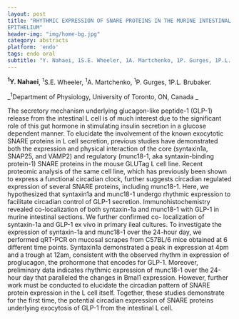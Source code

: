 ```yaml
---
layout: post
title: "RHYTHMIC EXPRESSION OF SNARE PROTEINS IN THE MURINE INTESTINAL
EPITHELIUM"
header-img: "img/home-bg.jpg"
category: abstracts
platform: 'endo'
tags: endo oral
subtitle: "Y. Nahaei, 1S.E. Wheeler, 1A. Martchenko, 1P. Gurges, 1P.L. Brubaker."
---
```

__<sup>1</sup>Y. Nahaei__, <sup>1</sup>S.E. Wheeler, <sup>1</sup>A. Martchenko, <sup>1</sup>P. Gurges, 1P.L.
Brubaker.

_<sup>1</sup>Department of Physiology, University of Toronto, ON, Canada _

The secretory mechanism underlying glucagon-like peptide-1 (GLP-1)
release from the intestinal L cell is of much interest due to the
significant role of this gut hormone in stimulating insulin secretion in
a glucose dependent manner. To elucidate the involvement of the known
exocytotic SNARE proteins in L cell secretion, previous studies have
demonstrated both the expression and physical interaction of the core
(syntaxin1a, SNAP25, and VAMP2) and regulatory (munc18-1, aka
syntaxin-binding protein-1) SNARE proteins in the mouse GLUTag L cell
line. Recent proteomic analysis of the same cell line, which has
previously been shown to express a functional circadian clock, further
suggests circadian regulated expression of several SNARE proteins,
including munc18-1. Here, we hypothesized that syntaxin1a and munc18-1
undergo rhythmic expression to facilitate circadian control of GLP-1
secretion. Immunohistochemistry revealed co-localization of both
syntaxin-1a and munc18-1 with GLP-1 in murine intestinal sections. We
further confirmed co- localization of syntaxin-1a and GLP-1 ex vivo in
primary ileal cultures. To investigate the expression of syntaxin-1a and
munc18-1 over the 24-hour day, we performed qRT-PCR on mucosal scrapes
from C57BL/6 mice obtained at 6 different time points. Syntaxin1a
demonstrated a peak in expression at 4pm and a trough at 12am,
consistent with the observed rhythm in expression of proglucagon, the
prohormone that encodes for GLP-1. Moreover, preliminary data indicates
rhythmic expression of munc18-1 over the 24-hour day that paralleled the
changes in Bmal1 expression. However, further work must be conducted to
elucidate the circadian pattern of SNARE protein expression in the L
cell itself. Together, these studies demonstrate for the first time, the
potential circadian expression of SNARE proteins underlying exocytosis
of GLP-1 from the intestinal L cell.

